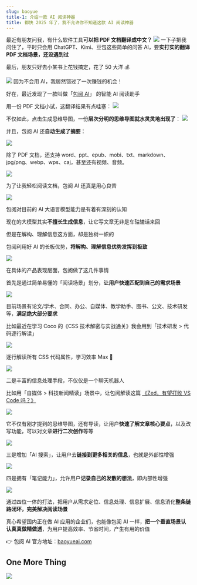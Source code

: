 ```yaml
---
slug: baoyue
title-1: 介绍一款 AI 阅读神器
title: 都快 2025 年了，我不允许你不知道这款 AI 阅读神器
---
```


最近有朋友问我，有什么软件工具**可以把 PDF 文档翻译成中文？**
![](https://img.wukaipeng.com//2024/10/23-213111-APsP4C-691b28252cc5478c8a7431fea61b73be.png)
一下子把我问住了，平时只会用 ChatGPT、Kimi、豆包这些简单的问答 AI，要**实打实的翻译 PDF 文档场景，还没遇到过**

最后，朋友只好去小某书上花钱搞定，花了 50 大洋 💰

![](https://img.wukaipeng.com//2024/10/23-213111-qpVGEq-25d645c1f0844d34976a31f0d7c2e5d3.png)
因为不会用 AI，我居然错过了一次赚钱的机会！

好在，最近发现了一款叫做「[包阅 AI](https://baoyueai.com/home/scenes?utm_id=237648#part-8)」 的智能 AI 阅读助手

用一份 PDF 文档小试，这翻译结果有点哇塞：
![](https://i-blog.csdnimg.cn/direct/efc7945e49734c16966819d887fb5f0f.png)

不仅如此，点击生成思维导图，一份**层次分明的思维导图就水灵灵地出现了**：
![](https://img.wukaipeng.com//2024/10/23-213113-iQpOFe-a1cb61f958974c0eb97dea6fdaf079cd.png)

并且，包阅 AI 还**自动生成了摘要**：

![](https://img.wukaipeng.com//2024/10/23-213113-2RP8dX-df6f52add5b84d1f99dd66598b9e0785.png)

除了 PDF 文档，还支持 word、ppt、epub、mobi、txt、markdown、jpg/png、webp、wps、caj，甚至还有视频、音频。


![](https://img.wukaipeng.com//2024/10/23-213113-zoIJcZ-265fcd92a53b4467b5240fe4d430f85d.png)




为了让我轻松阅读文档，包阅 AI 还真是用心良苦

![](https://i-blog.csdnimg.cn/direct/57b8b607c27c450993c9263b8d253953.png)

包阅对目前的 AI 大语言模型能力是有着有深刻的认知

现在的大模型其实**不擅长生成信息**，让它写文章无非是车轱辘话来回

但是在解构、理解信息这方面，却是独树一帜的

包阅利用好 AI 的长板优势，**将解构、理解信息优势发挥到极致**

![](https://img.wukaipeng.com//2024/10/23-213115-MOe0nu-c23edfb34c7d497c9ef1bafd2a36dcbc.png)

在具体的产品表现层面，包阅做了这几件事情

首先是通过简单易懂的「阅读场景」划分，**让用户快速匹配到自己的需求场景**


![](https://img.wukaipeng.com//2024/10/23-213115-79K2wp-198eb6b9ab8942f7aaa1ca3ddd5b97c2.png)

目前场景有论文/学术、合同、办公、自媒体、教学助手、图书、公文、技术研发等，**满足绝大部分要求**

比如最近在学习 Coco 的《CSS 技术解密与实战通关》我会用到「技术研发 > 代码逐行解读」

![](https://i-blog.csdnimg.cn/direct/1f176d24d4444a3cbbf1bedf24e8a664.png)

逐行解读所有 CSS 代码属性，学习效率 Max 💪

![](https://img.wukaipeng.com//2024/10/23-213117-icpIMr-e816b1caa3704a1ebc5758bf53db91dc.png)



二是丰富的信息处理手段，不仅仅是一个聊天机器人

比如用「自媒体 > 科技新闻精读」场景中，让包阅解读这篇 [《Zed，有望打败 VS Code 吗？》](https://wukaipeng.com/blog/zed)

![](https://img.wukaipeng.com//2024/10/23-213117-fmrs1L-8f0b4378f2ec488aac6d396bbe0cdac0.png)

它不仅有刚才提到的思维导图，还有导读，让用户**快速了解文章核心要点**，以及改写功能，可以对文章**进行二次创作**等等



![](https://img.wukaipeng.com//2024/10/23-213122-UmHy6W-c70ff7d6f447477b91457a3bf08323f1.png)

三是增加「AI 搜索」，让用户去**链接到更多相关的信息**，也就是外部性增强

![](https://img.wukaipeng.com//2024/10/23-213122-Kd0yQC-e6727b61351e444b9b6ee2da68ddb209.png)


四是拥有「笔记能力」，允许用户**记录自己的发散的想法**，即内部性增强


![](https://img.wukaipeng.com//2024/10/23-213123-399j7k-fdebbfac8cb442ebb2d98899c6fdd10e.png)

通过四位一体的打法，把用户从需求定位、信息处理、信息扩展、信息消化**整条链路闭环，完美解决阅读场景**

真心希望国内正在做 AI 应用的企业们，也能像包阅 AI 一样，**把一个垂直场景认认真真做精做透**，为用户提高效率、节省时间，产生有用的价值

 👉 包阅 AI 官方地址：[baoyueai.com](https://baoyueai.com/home/scenes?utm_id=237648#part-8)

## One More Thing

![](https://img.wukaipeng.com//2024/10/23-213231-Bx5vs9-13-232211-KAmgjm-c663e85bd3fe4e31bf4d55c7c012c481.png)
